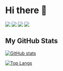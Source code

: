 # Hi there 👋
![](https://img.shields.io/badge/OS-Windows-informational?style=flat&logo=Windows&logoColor=white&color=#139c6c)
![](https://img.shields.io/badge/OS-MacOS-informational?style=flat&logo=MacOS&logoColor=white&color=#139c6c)
![](https://img.shields.io/badge/Editor-VSCode-informational?style=flat&logo=VisualStudioCode&logoColor=white&color=#139c6c)
![](https://img.shields.io/badge/Code-Python-informational?style=flat&logo=Python&logoColor=white&color=#139c6c)


## My GitHub Stats

[![GitHub stats](https://github-readme-stats.vercel.app/api?username=DaHyper&count_private=true&theme=radical)](https://github.com/DaHyper)


[![Top Langs](https://github-readme-stats.vercel.app/api/top-langs/?username=DaHyper&count_private=true&layout=compact&theme=radical)](https://github.com/DaHyper)


<!--
**DaHyper/DaHyper** is a ✨ _special_ ✨ repository because its `README.md` (this file) appears on your GitHub profile.

Here are some ideas to get you started:

- 🔭 I’m currently working on ...
- 🌱 I’m currently learning ...
- 👯 I’m looking to collaborate on ...
- 🤔 I’m looking for help with ...
- 💬 Ask me about ...
- 📫 How to reach me: ...
- 😄 Pronouns: ...
- ⚡ Fun fact: ...
-->
